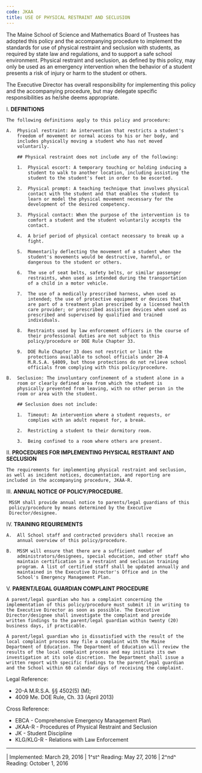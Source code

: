 ```yaml
---
code: JKAA
title: USE OF PHYSICAL RESTRAINT AND SECLUSION
---
```


The Maine School of Science and Mathematics Board of Trustees has
adopted this policy and the accompanying procedure to implement the
standards for use of physical restraint and seclusion with students, as
required by state law and regulations, and to support a safe school
environment. Physical restraint and seclusion, as defined by this
policy, may only be used as an emergency intervention when the behavior
of a student presents a risk of injury or harm to the student or others.

The Executive Director has overall responsibility for implementing this
policy and the accompanying procedure, but may delegate specific
responsibilities as he/she deems appropriate.

I.  **DEFINITIONS**

    The following definitions apply to this policy and procedure:

    A.  Physical restraint: An intervention that restricts a student's
        freedom of movement or normal access to his or her body, and
        includes physically moving a student who has not moved
        voluntarily.

        ## Physical restraint does not include any of the following:

        1.  Physical escort: A temporary touching or holding inducing a
            student to walk to another location, including assisting the
            student to the student's feet in order to be escorted.

        2.  Physical prompt: A teaching technique that involves physical
            contact with the student and that enables the student to
            learn or model the physical movement necessary for the
            development of the desired competency.

        3.  Physical contact: When the purpose of the intervention is to
            comfort a student and the student voluntarily accepts the
            contact.

        4.  A brief period of physical contact necessary to break up a
            fight.

        5.  Momentarily deflecting the movement of a student when the
            student's movements would be destructive, harmful, or
            dangerous to the student or others.

        6.  The use of seat belts, safety belts, or similar passenger
            restraints, when used as intended during the transportation
            of a child in a motor vehicle.

        7.  The use of a medically prescribed harness, when used as
            intended; the use of protective equipment or devices that
            are part of a treatment plan prescribed by a licensed health
            care provider; or prescribed assistive devices when used as
            prescribed and supervised by qualified and trained
            individuals.

        8.  Restraints used by law enforcement officers in the course of
            their professional duties are not subject to this
            policy/procedure or DOE Rule Chapter 33.

        9.  DOE Rule Chapter 33 does not restrict or limit the
            protections available to school officials under 20-A
            M.R.S.A. §4009, but those protections do not relieve school
            officials from complying with this policy/procedure.

    B.  Seclusion: The involuntary confinement of a student alone in a
        room or clearly defined area from which the student is
        physically prevented from leaving, with no other person in the
        room or area with the student.

        ## Seclusion does not include:

        1.  Timeout: An intervention where a student requests, or
            complies with an adult request for, a break.

        2.  Restricting a student to their dormitory room.

        3.  Being confined to a room where others are present.

II. **PROCEDURES FOR IMPLEMENTING PHYSICAL RESTRAINT AND SECLUSION**

    The requirements for implementing physical restraint and seclusion,
    as well as incident notices, documentation, and reporting are
    included in the accompanying procedure, JKAA-R.

III. **ANNUAL NOTICE OF POLICY/PROCEDURE.**

     MSSM shall provide annual notice to parents/legal guardians of this
     policy/procedure by means determined by the Executive
     Director/designee.

IV. **TRAINING REQUIREMENTS**

    A.  All School staff and contracted providers shall receive an
        annual overview of this policy/procedure.

    B.  MSSM will ensure that there are a sufficient number of
        administrators/designees, special education, and other staff who
        maintain certification in a restraint and seclusion training
        program. A list of certified staff shall be updated annually and
        maintained in the Executive Director's Office and in the
        School's Emergency Management Plan.

V.  **PARENT/LEGAL GUARDIAN COMPLAINT PROCEDURE**

    A parent/legal guardian who has a complaint concerning the
    implementation of this policy/procedure must submit it in writing to
    the Executive Director as soon as possible. The Executive
    Director/designee shall investigate the complaint and provide
    written findings to the parent/legal guardian within twenty (20)
    business days, if practicable.

    A parent/legal guardian who is dissatisfied with the result of the
    local complaint process may file a complaint with the Maine
    Department of Education. The Department of Education will review the
    results of the local complaint process and may initiate its own
    investigation at its sole discretion. The Department shall issue a
    written report with specific findings to the parent/legal guardian
    and the School within 60 calendar days of receiving the complaint.

Legal Reference:

-   20-A M.R.S.A. §§ 4502(5) (M);
-   4009 Me. DOE Rule, Ch. 33 (April 2013)

Cross Reference:

-   EBCA - Comprehensive Emergency Management Plan\
-   JKAA-R - Procedures of Physical Restraint and Seclusion
-   JK - Student Discipline
-   KLG/KLG-R - Relations with Law Enforcement

------------------------------------------------------------------------

| Implemented: March 29, 2016
| 1^st^ Reading: May 27, 2016
| 2^nd^ Reading: October 1, 2016
